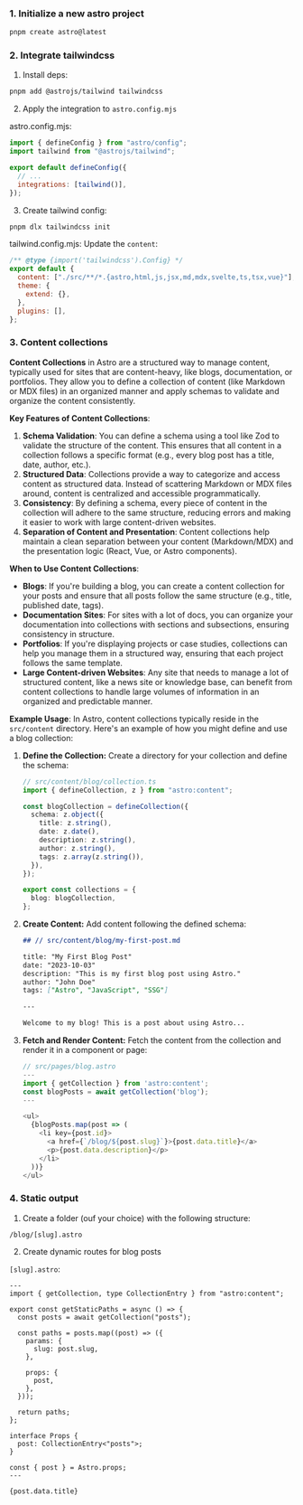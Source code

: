 ### 1. Initialize a new astro project

```bash
pnpm create astro@latest
```

### 2. Integrate tailwindcss

1. Install deps:

```bash
pnpm add @astrojs/tailwind tailwindcss
```

2. Apply the integration to `astro.config.mjs`

astro.config.mjs:

```js
import { defineConfig } from "astro/config";
import tailwind from "@astrojs/tailwind";

export default defineConfig({
  // ...
  integrations: [tailwind()],
});
```

3. Create tailwind config:

```bash
pnpm dlx tailwindcss init
```

tailwind.config.mjs:
Update the `content`:

```js
/** @type {import('tailwindcss').Config} */
export default {
  content: ["./src/**/*.{astro,html,js,jsx,md,mdx,svelte,ts,tsx,vue}"],
  theme: {
    extend: {},
  },
  plugins: [],
};
```

### 3. Content collections

**Content Collections** in Astro are a structured way to manage content, typically used for sites that are content-heavy, like blogs, documentation, or portfolios. They allow you to define a collection of content (like Markdown or MDX files) in an organized manner and apply schemas to validate and organize the content consistently.

**Key Features of Content Collections**:

1. **Schema Validation**: You can define a schema using a tool like Zod to validate the structure of the content. This ensures that all content in a collection follows a specific format (e.g., every blog post has a title, date, author, etc.).
2. **Structured Data**: Collections provide a way to categorize and access content as structured data. Instead of scattering Markdown or MDX files around, content is centralized and accessible programmatically.
3. **Consistency**: By defining a schema, every piece of content in the collection will adhere to the same structure, reducing errors and making it easier to work with large content-driven websites.
4. **Separation of Content and Presentation**: Content collections help maintain a clean separation between your content (Markdown/MDX) and the presentation logic (React, Vue, or Astro components).

**When to Use Content Collections**:

- **Blogs**: If you're building a blog, you can create a content collection for your posts and ensure that all posts follow the same structure (e.g., title, published date, tags).
- **Documentation Sites**: For sites with a lot of docs, you can organize your documentation into collections with sections and subsections, ensuring consistency in structure.
- **Portfolios**: If you're displaying projects or case studies, collections can help you manage them in a structured way, ensuring that each project follows the same template.
- **Large Content-driven Websites**: Any site that needs to manage a lot of structured content, like a news site or knowledge base, can benefit from content collections to handle large volumes of information in an organized and predictable manner.

**Example Usage**:
In Astro, content collections typically reside in the `src/content` directory. Here's an example of how you might define and use a blog collection:

1. **Define the Collection:**
   Create a directory for your collection and define the schema:

   ```ts
   // src/content/blog/collection.ts
   import { defineCollection, z } from "astro:content";

   const blogCollection = defineCollection({
     schema: z.object({
       title: z.string(),
       date: z.date(),
       description: z.string(),
       author: z.string(),
       tags: z.array(z.string()),
     }),
   });

   export const collections = {
     blog: blogCollection,
   };
   ```

2. **Create Content:**
   Add content following the defined schema:

   ```md
   ## // src/content/blog/my-first-post.md

   title: "My First Blog Post"
   date: "2023-10-03"
   description: "This is my first blog post using Astro."
   author: "John Doe"
   tags: ["Astro", "JavaScript", "SSG"]

   ---

   Welcome to my blog! This is a post about using Astro...
   ```

3. **Fetch and Render Content:**
   Fetch the content from the collection and render it in a component or page:

   ```ts
   // src/pages/blog.astro
   ---
   import { getCollection } from 'astro:content';
   const blogPosts = await getCollection('blog');
   ---

   <ul>
     {blogPosts.map(post => (
       <li key={post.id}>
         <a href={`/blog/${post.slug}`}>{post.data.title}</a>
         <p>{post.data.description}</p>
       </li>
     ))}
   </ul>
   ```

### 4. Static output

1. Create a folder (ouf your choice) with the following structure:

`/blog/[slug].astro`

2. Create dynamic routes for blog posts

`[slug].astro`:

```astro
---
import { getCollection, type CollectionEntry } from "astro:content";

export const getStaticPaths = async () => {
  const posts = await getCollection("posts");

  const paths = posts.map((post) => ({
    params: {
      slug: post.slug,
    },

    props: {
      post,
    },
  }));

  return paths;
};

interface Props {
  post: CollectionEntry<"posts">;
}

const { post } = Astro.props;
---

{post.data.title}
```
